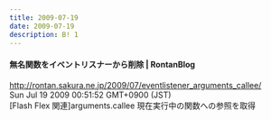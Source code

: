 ```yaml
---
title: 2009-07-19
date: 2009-07-19
description: B! 1
---
```


#### 無名関数をイベントリスナーから削除 | RontanBlog
http://rontan.sakura.ne.jp/2009/07/eventlistener_arguments_callee/<br>
Sun Jul 19 2009 00:51:52 GMT+0900 (JST)<br>
[Flash Flex 関連]arguments.callee 現在実行中の関数への参照を取得



